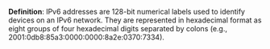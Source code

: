**Definition**: IPv6 addresses are 128-bit numerical labels used to identify devices on an IPv6 network. They are represented in hexadecimal format as eight groups of four hexadecimal digits separated by colons (e.g., 2001:0db8:85a3:0000:0000:8a2e:0370:7334).